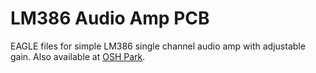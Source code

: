 # LM386 Audio Amp PCB
EAGLE files for simple LM386 single channel audio amp with adjustable gain. Also available at [OSH Park](https://oshpark.com/shared_projects/PH3KykbY).
